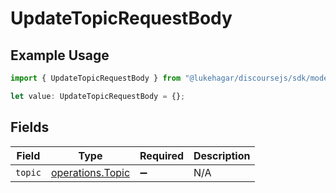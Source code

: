 # UpdateTopicRequestBody

## Example Usage

```typescript
import { UpdateTopicRequestBody } from "@lukehagar/discoursejs/sdk/models/operations";

let value: UpdateTopicRequestBody = {};
```

## Fields

| Field                                                       | Type                                                        | Required                                                    | Description                                                 |
| ----------------------------------------------------------- | ----------------------------------------------------------- | ----------------------------------------------------------- | ----------------------------------------------------------- |
| `topic`                                                     | [operations.Topic](../../../sdk/models/operations/topic.md) | :heavy_minus_sign:                                          | N/A                                                         |